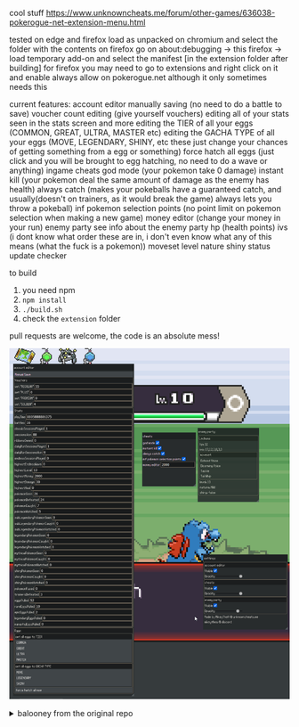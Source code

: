 cool stuff
https://www.unknowncheats.me/forum/other-games/636038-pokerogue-net-extension-menu.html

tested on edge and firefox
load as unpacked on chromium and select the folder with the contents
on firefox go on about:debugging -> this firefox -> load temporary add-on and select the manifest [in the extension folder after building]
for firefox you may need to go to extensions and right click on it and enable always allow on pokerogue.net although it only sometimes needs this

current features:
  account editor
    manually saving (no need to do a battle to save)
    voucher count editing (give yourself vouchers)
    editing all of your stats seen in the stats screen and more
    editing the TIER of all your eggs (COMMON, GREAT, ULTRA, MASTER etc)
    editing the GACHA TYPE of all your eggs (MOVE, LEGENDARY, SHINY, etc these just change your chances of getting something from a egg or something)
    force hatch all eggs (just click and you will be brought to egg hatching, no need to do a wave or anything)
  ingame cheats
    god mode (your pokemon take 0 damage)
    instant kill (your pokemon deal the same amount of damage as the enemy has health)
    always catch (makes your pokeballs have a guaranteed catch, and usually(doesn't on trainers, as it would break the game) always lets you throw a pokeball)
    inf pokemon selection points (no point limit on pokemon selection when making a new game)
    money editor (change your money in your run)
  enemy party
    see info about the enemy party
      hp (health points)
      ivs (i dont know what order these are in, i don't even know what any of this means (what the fuck is a pokemon))
      moveset
      level
      nature
      shiny status
  update checker

to build
1. you need npm
2. `npm install`
3. `./build.sh`
4. check the `extension` folder

pull requests are welcome, the code is an absolute mess!

![alt text](picture.png)

<details>
<summary>balooney from the original repo</summary>
<picture><img src="./public/images/logo.png" width="300" alt="PokéRogue"></picture>

PokéRogue is a browser based Pokémon fangame heavily inspired by the roguelite genre. Battle endlessly while gathering stacking items, exploring many different biomes, fighting trainers, bosses, and more! 

# Contributing
## 🛠️ Development
If you have the motivation and experience with Typescript/Javascript (or are willing to learn) please feel free to fork the repository and make pull requests with contributions. If you don't know what to work on but want to help, reference the below **To-Do** section or the **#feature-vote** channel in the discord. 

### 💻 Environment Setup
#### Prerequisites
- node: 20.13.1
- npm: [how to install](https://docs.npmjs.com/downloading-and-installing-node-js-and-npm)

#### Running Locally
1. Clone the repo and in the root directory run `npm install`
    - *if you run into any errors, reach out in the **#dev-corner** channel in discord*
2. Run `npm run start:dev` to locally run the project in `localhost:8000`

#### Linting
We're using ESLint as our common linter and formatter. It will run automatically during the pre-commit hook but if you would like to manually run it, use the `npm run eslint` script. 

### ❔ FAQ 

**How do I test a new _______?**
- In the `src/overrides.ts` file there are overrides for most values you'll need to change for testing


## 🪧 To Do
Check out our [Trello Board](https://trello.com/b/z10B703R/pokerogue-board) to see what we're working on

# 📝 Credits
> If this project contains assets you have produced and you do not see your name here, **please** reach out.

### 🎵 BGM
  - Pokémon Mystery Dungeon: Explorers of Sky
    - Arata Iiyoshi
    - Hideki Sakamoto
    - Keisuke Ito
    - Ken-ichi Saito
    - Yoshihiro Maeda
  - Pokémon Black/White
    - Go Ichinose
    - Hitomi Sato
    - Shota Kageyama
  - Pokémon Mystery Dungeon: Rescue Team DX
    - Keisuke Ito
    - Arata Iiyoshi
    - Atsuhiro Ishizuna
  - Pokémon Black/White 2
  - Firel (Custom Metropolis and Laboratory biome music)
  - Lmz (Custom Jungle biome music)

### 🎵 Sound Effects
  - Pokémon Emerald
  - Pokémon Black/White

### 🎨 Backgrounds
  - Squip (Paid Commissions)
  - Contributions by Someonealive-QN

### 🎨 UI
  - GAMEFREAK
  - LJ Birdman

### 🎨 Pagefault Games Intro
  - Spectremint

### 🎨 Game Logo
  - Gonstar (Paid Commission)

### 🎨 Trainer Sprites
  - GAMEFREAK (Pokémon Black/White 2, Pokémon Diamond/Pearl)
  - kyledove
  - Brumirage
  - pkmn_realidea (Paid Commissions)

### 🎨 Trainer Portraits
  - pkmn_realidea (Paid Commissions)

### 🎨 Pokemon Sprites and Animation
  - GAMEFREAK (Pokémon Black/White 2)
  - Smogon Sprite Project (Various Artists)
  - Skyflyer
  - Nolo33
  - Ebaru
  - EricLostie
  - KingOfThe-X-Roads
  - kiriaura
  - Caruban
  - Sopita_Yorita
  - Azrita
  - AshnixsLaw
  - Hellfire0raptor
  - RetroNC
  - Franark122k
  - OldSoulja
  - PKMarioG
  - ItsYugen
  - lucasomi
  - Pkm Sinfonia
  - Poki Papillon
  - Fleimer_
  - bizcoeindoloro
  - mangalos810
  - Involuntary-Twitch
  - selstar

### 🎨 Move Animations
  - Pokémon Reborn

</details>